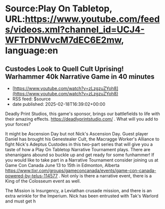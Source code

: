 # Source:Play On Tabletop, URL:https://www.youtube.com/feeds/videos.xml?channel_id=UCJ4-WFTrDNWvcM7dEC6E2mw, language:en

## Custodes Look to Quell Cult Uprising! Warhammer 40k Narrative Game in 40 minutes
 - [https://www.youtube.com/watch?v=zLzgzuZYoh8](https://www.youtube.com/watch?v=zLzgzuZYoh8)
 - RSS feed: $source
 - date published: 2025-02-18T16:39:02+00:00

Deadly Print Studios, this game's sponsor, brings our battlefields to life with their amazing effects. https://deadlyprintstudio.com/ .  What will you add to your forces?

It might be Ascension Day but not Nick's Ascension Day. Guest player Daniel has brought his Genestealer Cult, the Macragge Worker's Alliance to fight Nick's Adeptus Custodes in this two-part series that will give you a taste of how a Play On Tabletop Narrative Tournament plays. There are shenanigans abound so buckle up and get ready for some funhammer! If you would like to take part in a Narrative Tournament consider joining us at Game Con Canada June 13 to 15th in Edmonton, Alberta https://www.tixr.com/groups/gameconcanada/events/game-con-canada-powered-by-telus-114577 . Not only is there a narrative event, there is a King of the Colosseum event as well.

The Mission is Insurgency, a Leviathan crusade mission, and there is an extra wrinkle for the Imperium. Nick has been entrusted with Tak's Warlord and must get h

